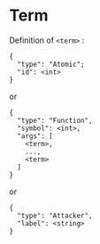 # Term

Definition of `<term>` :

```
{
  "type": "Atomic";
  "id": <int>
}
```
or
```
{
  "type": "Function",
  "symbol": <int>,
  "args": [
    <term>,
    ...,
    <term>
  ]
}
```
or
```
{
  "type": "Attacker",
  "label": <string>
}
```
